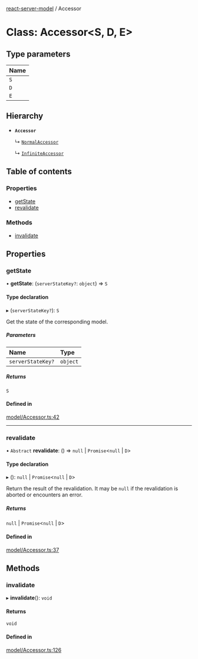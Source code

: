 [react-server-model](../README.md) / Accessor

# Class: Accessor<S, D, E\>

## Type parameters

| Name |
| :------ |
| `S` |
| `D` |
| `E` |

## Hierarchy

- **`Accessor`**

  ↳ [`NormalAccessor`](NormalAccessor.md)

  ↳ [`InfiniteAccessor`](InfiniteAccessor.md)

## Table of contents

### Properties

- [getState](Accessor.md#getstate)
- [revalidate](Accessor.md#revalidate)

### Methods

- [invalidate](Accessor.md#invalidate)

## Properties

### getState

• **getState**: (`serverStateKey?`: `object`) => `S`

#### Type declaration

▸ (`serverStateKey?`): `S`

Get the state of the corresponding model.

##### Parameters

| Name | Type |
| :------ | :------ |
| `serverStateKey?` | `object` |

##### Returns

`S`

#### Defined in

[model/Accessor.ts:42](https://github.com/jason89521/react-fetch/blob/f9fe784/src/lib/model/Accessor.ts#L42)

___

### revalidate

• `Abstract` **revalidate**: () => ``null`` \| `Promise`<``null`` \| `D`\>

#### Type declaration

▸ (): ``null`` \| `Promise`<``null`` \| `D`\>

Return the result of the revalidation. It may be `null` if the revalidation is aborted or encounters an error.

##### Returns

``null`` \| `Promise`<``null`` \| `D`\>

#### Defined in

[model/Accessor.ts:37](https://github.com/jason89521/react-fetch/blob/f9fe784/src/lib/model/Accessor.ts#L37)

## Methods

### invalidate

▸ **invalidate**(): `void`

#### Returns

`void`

#### Defined in

[model/Accessor.ts:126](https://github.com/jason89521/react-fetch/blob/f9fe784/src/lib/model/Accessor.ts#L126)

